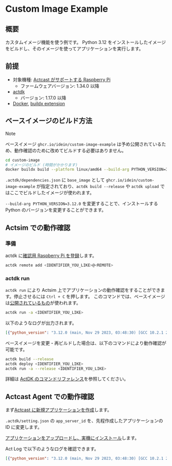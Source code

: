 # Custom Image Example

## 概要

カスタムイメージ機能を使う例です。
Python 3.12 をインストールしたイメージをビルドし、そのイメージを使ってアプリケーションを実行します。

## 前提

- 対象機種: [Actcast がサポートする Raspberry Pi](https://actcast.io/docs/ja/SupportedDevices/RaspberryPi/)
  - ファームウェアバージョン: 1.34.0 以降
- [actdk](https://actcast.io/docs/ja/ForVendor/ApplicationDevelopment/GettingStarted/ActDK/)
  - バージョン: 1.17.0 以降
- [Docker](https://www.docker.com/), [buildx extension](https://github.com/docker/buildx)

## ベースイメージのビルド方法

> [!NOTE] 
> ベースイメージ `ghcr.io/idein/custom-image-example` は予め公開されているため、動作確認のために改めてビルドする必要はありません。

```bash
cd custom-image
# イメージのビルド (時間がかかります)
docker buildx build --platform linux/amd64 --build-arg PYTHON_VERSION=3.12.0 -t ghcr.io/idein/custom-image-example --load .
```

`.actdk/dependencies.json` に `base_image` として `ghcr.io/idein/custom-image-example` が指定されており、`actdk build --release` や `actdk upload` ではここでビルドしたイメージが使われます。

`--build-arg PYTHON_VERSION=3.12.0` を変更することで、インストールする Python のバージョンを変更することができます。

## Actsim での動作確認

### 準備

actdk に[確認用 Raspberry Pi を登録](https://actcast.io/docs/ja/ForVendor/ApplicationDevelopment/GettingStarted/TestInLocalDevice/#%e7%a2%ba%e8%aa%8d%e7%94%a8-raspberry-pi-%e3%81%ae%e7%99%bb%e9%8c%b2)します。

```bash
actdk remote add <IDENTIFIER_YOU_LIKE>@<REMOTE>
```

### actdk run

`actdk run` により Actsim 上でアプリケーションの動作確認をすることができます。停止させるには `Ctrl + C` を押します。
このコマンドでは、ベースイメージは[公開されているもの](https://github.com/Idein/actcast-app-examples/pkgs/container/custom-image-example)が使われます。

```bash
actdk run -a <IDENTIFIER_YOU_LIKE>
```

以下のようなログが出力されます。

```json
[{"python_version": "3.12.0 (main, Nov 29 2023, 03:48:30) [GCC 10.2.1 20210110]"}]
```

ベースイメージを変更・再ビルドした場合は、以下のコマンドにより動作確認が可能です。

```bash
actdk build --release
actdk deploy <IDENTIFIER_YOU_LIKE>
actdk run -a --release <IDENTIFIER_YOU_LIKE>
```

詳細は [ActDK のコマンドリファレンス](https://actcast.io/docs/ja/ForVendor/ApplicationDevelopment/Reference/Actdk/)を参照してください。

## Actcast Agent での動作確認

まず[Actcast に新規アプリケーションを作成](https://actcast.io/docs/ja/ForVendor/ApplicationDevelopment/GettingStarted/CreateProject/)します。

`.actdk/setting.json` の `app_server_id` を、先程作成したアプリケーションの ID に変更します。

[アプリケーションをアップロードし、実機にインストール](https://actcast.io/docs/ja/ForVendor/ApplicationDevelopment/GettingStarted/TestViaActcast/)します。

Act Log で以下のようなログを確認できます。

```json
[{"python_version": "3.12.0 (main, Nov 29 2023, 03:48:30) [GCC 10.2.1 20210110]"}]
```
